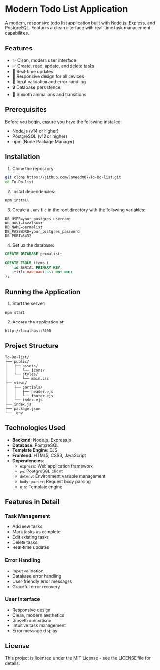# Modern Todo List Application

A modern, responsive todo list application built with Node.js, Express, and PostgreSQL. Features a clean interface with real-time task management capabilities.

## Features

- ✨ Clean, modern user interface
- ✅ Create, read, update, and delete tasks
- 🔄 Real-time updates
- 📱 Responsive design for all devices
- 🎯 Input validation and error handling
- 🔒 Database persistence
- 💫 Smooth animations and transitions

## Prerequisites

Before you begin, ensure you have the following installed:
- Node.js (v14 or higher)
- PostgreSQL (v12 or higher)
- npm (Node Package Manager)

## Installation

1. Clone the repository:
```bash
git clone https://github.com/Javeedm07/To-Do-list.git
cd To-Do-list
```

2. Install dependencies:
```bash
npm install
```

3. Create a `.env` file in the root directory with the following variables:
```env
DB_USER=your_postgres_username
DB_HOST=localhost
DB_NAME=permalist
DB_PASSWORD=your_postgres_password
DB_PORT=5432
```

4. Set up the database:
```sql
CREATE DATABASE permalist;

CREATE TABLE items (
    id SERIAL PRIMARY KEY,
    title VARCHAR(255) NOT NULL
);
```

## Running the Application

1. Start the server:
```bash
npm start
```

2. Access the application at:
```
http://localhost:3000
```

## Project Structure

```
To-Do-list/
├── public/
│   ├── assets/
│   │   └── icons/
│   └── styles/
│       └── main.css
├── views/
│   ├── partials/
│   │   ├── header.ejs
│   │   └── footer.ejs
│   └── index.ejs
├── index.js
├── package.json
└── .env
```

## Technologies Used

- **Backend**: Node.js, Express.js
- **Database**: PostgreSQL
- **Template Engine**: EJS
- **Frontend**: HTML5, CSS3, JavaScript
- **Dependencies**:
  - `express`: Web application framework
  - `pg`: PostgreSQL client
  - `dotenv`: Environment variable management
  - `body-parser`: Request body parsing
  - `ejs`: Template engine

## Features in Detail

### Task Management
- Add new tasks
- Mark tasks as complete
- Edit existing tasks
- Delete tasks
- Real-time updates

### Error Handling
- Input validation
- Database error handling
- User-friendly error messages
- Graceful error recovery

### User Interface
- Responsive design
- Clean, modern aesthetics
- Smooth animations
- Intuitive task management
- Error message display


## License

This project is licensed under the MIT License - see the LICENSE file for details.
